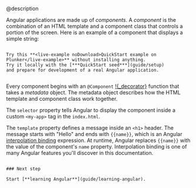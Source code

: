@description

Angular applications are made up of _components_.
  A _component_ is the combination of an HTML template and a component class that controls a portion of the screen. Here is an example of a component that displays a simple string:



<code-example path="quickstart/src/app/app.component.ts" linenums="false">

</code-example>




~~~ {.l-sub-section}

Try this **<live-example noDownload>QuickStart example on Plunker</live-example>** without installing anything.
Try it locally with the [***QuickStart seed***](guide/setup)
and prepare for development of a real Angular application.


~~~

Every component begins with an `@Component` [!{_decorator}](glossary)
<span if-docs="ts">function</span> that
<span if-docs="ts">takes a _metadata_ object. The metadata object</span> describes how the HTML template and component class work together.

The `selector` property tells Angular to display the component inside a custom `<my-app>` tag in the `index.html`.


<code-example path="quickstart/src/index.html" region="my-app" linenums="false">

</code-example>

The `template` property defines a message inside an `<h1>` header.
The message starts with "Hello" and ends with `{{name}}`,
which is an Angular [interpolation binding](guide/displaying-data) expression.
At runtime, Angular replaces `{{name}}` with the value of the component's `name` property.
Interpolation binding is one of many Angular features you'll discover in this documentation.


~~~ {.l-sub-section}

### Next step

Start [**learning Angular**](guide/learning-angular).

~~~

